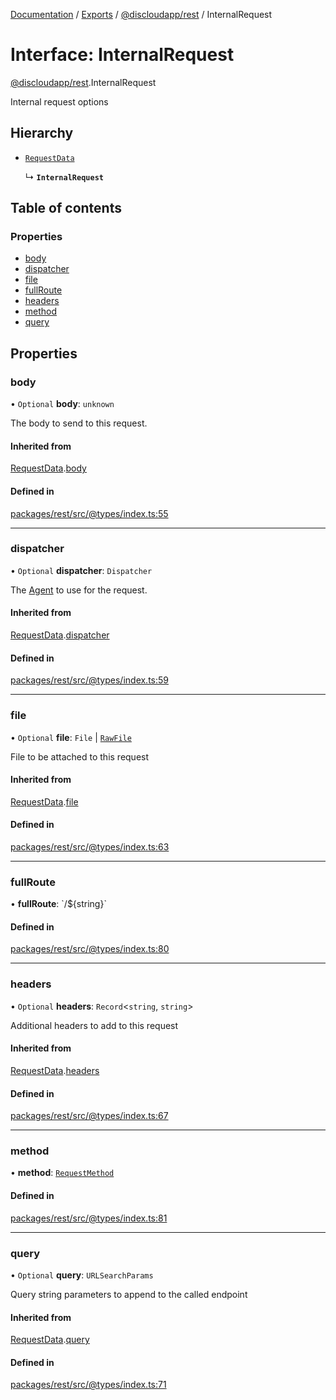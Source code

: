 [Documentation](../README.md) / [Exports](../modules.md) / [@discloudapp/rest](../modules/discloudapp_rest.md) / InternalRequest

# Interface: InternalRequest

[@discloudapp/rest](../modules/discloudapp_rest.md).InternalRequest

Internal request options

## Hierarchy

- [`RequestData`](discloudapp_rest.RequestData.md)

  ↳ **`InternalRequest`**

## Table of contents

### Properties

- [body](discloudapp_rest.InternalRequest.md#body)
- [dispatcher](discloudapp_rest.InternalRequest.md#dispatcher)
- [file](discloudapp_rest.InternalRequest.md#file)
- [fullRoute](discloudapp_rest.InternalRequest.md#fullroute)
- [headers](discloudapp_rest.InternalRequest.md#headers)
- [method](discloudapp_rest.InternalRequest.md#method)
- [query](discloudapp_rest.InternalRequest.md#query)

## Properties

### body

• `Optional` **body**: `unknown`

The body to send to this request.

#### Inherited from

[RequestData](discloudapp_rest.RequestData.md).[body](discloudapp_rest.RequestData.md#body)

#### Defined in

[packages/rest/src/@types/index.ts:55](https://github.com/discloud/discloud.app/blob/c6f50ea/packages/rest/src/@types/index.ts#L55)

___

### dispatcher

• `Optional` **dispatcher**: `Dispatcher`

The [Agent](https://undici.nodejs.org/#/docs/api/Agent) to use for the request.

#### Inherited from

[RequestData](discloudapp_rest.RequestData.md).[dispatcher](discloudapp_rest.RequestData.md#dispatcher)

#### Defined in

[packages/rest/src/@types/index.ts:59](https://github.com/discloud/discloud.app/blob/c6f50ea/packages/rest/src/@types/index.ts#L59)

___

### file

• `Optional` **file**: `File` \| [`RawFile`](discloud_app.RawFile.md)

File to be attached to this request

#### Inherited from

[RequestData](discloudapp_rest.RequestData.md).[file](discloudapp_rest.RequestData.md#file)

#### Defined in

[packages/rest/src/@types/index.ts:63](https://github.com/discloud/discloud.app/blob/c6f50ea/packages/rest/src/@types/index.ts#L63)

___

### fullRoute

• **fullRoute**: \`/$\{string}\`

#### Defined in

[packages/rest/src/@types/index.ts:80](https://github.com/discloud/discloud.app/blob/c6f50ea/packages/rest/src/@types/index.ts#L80)

___

### headers

• `Optional` **headers**: `Record`\<`string`, `string`\>

Additional headers to add to this request

#### Inherited from

[RequestData](discloudapp_rest.RequestData.md).[headers](discloudapp_rest.RequestData.md#headers)

#### Defined in

[packages/rest/src/@types/index.ts:67](https://github.com/discloud/discloud.app/blob/c6f50ea/packages/rest/src/@types/index.ts#L67)

___

### method

• **method**: [`RequestMethod`](../enums/discloudapp_rest.RequestMethod.md)

#### Defined in

[packages/rest/src/@types/index.ts:81](https://github.com/discloud/discloud.app/blob/c6f50ea/packages/rest/src/@types/index.ts#L81)

___

### query

• `Optional` **query**: `URLSearchParams`

Query string parameters to append to the called endpoint

#### Inherited from

[RequestData](discloudapp_rest.RequestData.md).[query](discloudapp_rest.RequestData.md#query)

#### Defined in

[packages/rest/src/@types/index.ts:71](https://github.com/discloud/discloud.app/blob/c6f50ea/packages/rest/src/@types/index.ts#L71)
